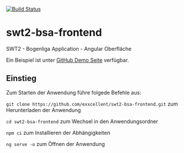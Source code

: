 [![Build Status](https://travis-ci.org/exxcellent/swt2-bsa-frontend.svg?branch=master)](https://travis-ci.org/exxcellent/swt2-bsa-frontend)

# swt2-bsa-frontend
SWT2 - Bogenliga Application - Angular Oberfläche

Ein Beispiel ist unter [GitHub Demo Seite](https://travis-ci.org/exxcellent/swt2-bsa-frontend) verfügbar.

## Einstieg

Zum Starten der Anwendung führe folgede Befehle aus:

`git clone https://github.com/exxcellent/swt2-bsa-frontend.git` zum Herunterladen der Anwendung

`cd swt2-bsa-frontend` zum Wechsel in den Anwendungsordner

`npm ci` zum Installieren der Abhängigkeiten

`ng serve -o` zum Öffnen der Anwendung

